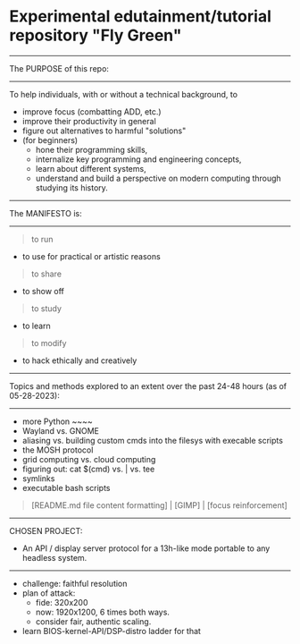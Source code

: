 # Experimental edutainment/tutorial repository "Fly Green"

__________________________________________________________________________
The PURPOSE of this repo:
__________________________________________________________________________

To help individuals, with or without a technical background, to
- improve focus (combatting ADD, etc.)
- improve their productivity in general 
- figure out alternatives to harmful "solutions"
- (for beginners)
  - hone their programming skills,
  - internalize key programming and engineering concepts,
  - learn about different systems,
  - understand and build a perspective on modern computing
     through studying its history. 

__________________________________________________________________________
The MANIFESTO is:
__________________________________________________________________________

> to run
  - to use for practical or artistic reasons
> to share
  - to show off
> to study
  - to learn
> to modify
  - to hack ethically and creatively

__________________________________________________________________________
Topics and methods explored to an extent over the past 24-48 hours (as of 05-28-2023):
__________________________________________________________________________

- more Python ~~~~
- Wayland vs. GNOME
- aliasing vs. building custom cmds into the filesys with execable scripts 
- the MOSH protocol
- grid computing vs. cloud computing
- figuring out: cat $(cmd) vs. | vs. tee 
- symlinks
- executable bash scripts
> [README.md file content formatting] | 
> [GIMP] | 
> [focus reinforcement]

__________________________________________________________________________
CHOSEN PROJECT:
- An API / display server protocol for a 13h-like mode portable to any headless system. 
__________________________________________________________________________

  - challenge: faithful resolution
  - plan of attack:
    - fide: 320x200
    - now: 1920x1200, 6 times both ways.
    - consider fair, authentic scaling. 
- learn BIOS-kernel-API/DSP-distro ladder for that 


